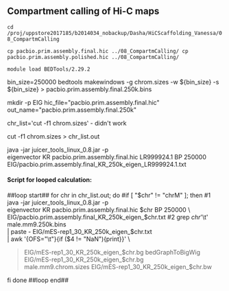 ## Compartment calling of Hi-C maps

`cd /proj/uppstore2017185/b2014034_nobackup/Dasha/HiCScaffolding_Vanessa/08_CompartmCalling`

`cp pacbio.prim.assembly.final.hic ../08_CompartmCalling/
cp pacbio.prim.assembly.polished.hic ../08_CompartmCalling/`


`module load BEDTools/2.29.2`

bin_size=250000
bedtools makewindows -g chrom.sizes -w ${bin_size} -s ${bin_size} > pacbio.prim.assembly.final.250k.bins

mkdir -p EIG
hic_file="pacbio.prim.assembly.final.hic"
out_name="pacbio.prim.assembly.final.250k"

chr_list=ʽcut -f1 chrom.sizesʽ - didn't work

cut -f1 chrom.sizes > chr_list.out


java -jar juicer_tools_linux_0.8.jar -p \
eigenvector KR pacbio.prim.assembly.final.hic LR999924.1 BP 250000 \
EIG/pacbio.prim.assembly.final_KR_250k_eigen_LR999924.1.txt

#### Script for looped calculation:

##loop start##
for chr in chr_list.out; do
#if [ "$chr" != "chrM" ]; then
#1
java -jar juicer_tools_linux_0.8.jar -p \
eigenvector KR pacbio.prim.assembly.final.hic $chr BP 250000 \
EIG/pacbio.prim.assembly.final_KR_250k_eigen_$chr.txt
#2
grep $chr$'\t' male.mm9.250k.bins \
| paste - EIG/mES-rep1_30_KR_250k_eigen_$chr.txt \
| awk '{OFS="\t"}{if ($4 != "NaN"){print}}' \
> EIG/mES-rep1_30_KR_250k_eigen_$chr.bg
bedGraphToBigWig EIG/mES-rep1_30_KR_250k_eigen_$chr.bg \
male.mm9.chrom.sizes EIG/mES-rep1_30_KR_250k_eigen_$chr.bw

fi
done
##loop end##
